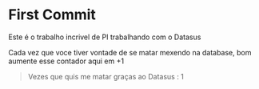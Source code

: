 # First Commit

Este é o trabalho incrivel de PI trabalhando com o Datasus

Cada vez que voce tiver vontade de se matar mexendo na database, bom
aumente esse contador aqui em +1

> Vezes que quis me matar graças ao Datasus : 1